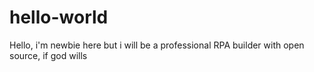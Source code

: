 # hello-world
Hello, i'm newbie here but i will be a professional RPA builder with open source, if god wills
